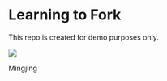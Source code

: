 # Learning to Fork

This repo is created for demo purposes only.

![](https://media.giphy.com/media/UrEQirmnMPxBwToULv/giphy.gif)

Mingjing